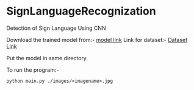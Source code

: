 # SignLanguageRecognization
Detection of Sign Language Using CNN

Download the trained model from:- [model link](https://drive.google.com/open?id=1--85Y0lviLXB8GCA0SsJJpF_zijvp45e)
Link for dataset:- [Dataset Link](https://drive.google.com/open?id=1-7hTMbmsk-p7pOnFg3wyTd9csbiF26R0)

Put the model in same directory.

To run the program:- 

`python main.py ./images/<imagename>.jpg`


